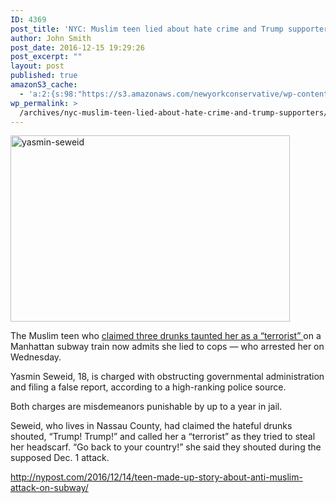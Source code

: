 ```yaml
---
ID: 4369
post_title: 'NYC: Muslim teen lied about hate crime and Trump supporters'
author: John Smith
post_date: 2016-12-15 19:29:26
post_excerpt: ""
layout: post
published: true
amazonS3_cache:
  - 'a:2:{s:98:"https://s3.amazonaws.com/newyorkconservative/wp-content/uploads/2016/12/15192753/Yasmin-Seweid.jpg";s:4:"4370";s:80:"https://www.newyorkconservative.com/wp-content/uploads/2016/12/Yasmin-Seweid.jpg";s:4:"4370";}'
wp_permalink: >
  /archives/nyc-muslim-teen-lied-about-hate-crime-and-trump-supporters/
---
```

<a href="https://www.newyorkconservative.com/wp-content/uploads/2016/12/Yasmin-Seweid.jpg"><img class="alignnone size-full wp-image-4370" src="https://www.newyorkconservative.com/wp-content/uploads/2016/12/Yasmin-Seweid.jpg" alt="yasmin-seweid" width="447" height="298" /></a>

The Muslim teen who <a href="http://nypost.com/2016/12/02/cops-hunt-for-trio-who-harassed-muslim-woman-on-train/">claimed three drunks taunted her as a “terrorist” </a>on a Manhattan subway train now admits she lied to cops — who arrested her on Wednesday.

Yasmin Seweid, 18, is charged with obstructing governmental administration and filing a false report, according to a high-ranking police source.

Both charges are misdemeanors punishable by up to a year in jail.

Seweid, who lives in Nassau County, had claimed the hateful drunks shouted, “Trump! Trump!” and called her a “terrorist” as they tried to steal her headscarf. “Go back to your country!” she said they shouted during the supposed Dec. 1 attack.

<a href="http://nypost.com/2016/12/14/teen-made-up-story-about-anti-muslim-attack-on-subway/">http://nypost.com/2016/12/14/teen-made-up-story-about-anti-muslim-attack-on-subway/</a>